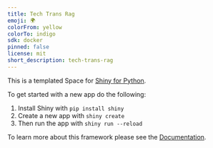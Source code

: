 ```yaml
---
title: Tech Trans Rag
emoji: 🌍
colorFrom: yellow
colorTo: indigo
sdk: docker
pinned: false
license: mit
short_description: tech-trans-rag
---
```


This is a templated Space for [Shiny for Python](https://shiny.rstudio.com/py/). 


To get started with a new app do the following:

1) Install Shiny with `pip install shiny`
2) Create a new app with `shiny create`
3) Then run the app with `shiny run --reload`

To learn more about this framework please see the [Documentation](https://shiny.rstudio.com/py/docs/overview.html).
